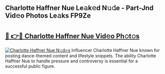 ## Charlotte Haffner Nue Le𝚊k𝚎d N𝚞𝚍e - Part-Jnd Vid𝚎o Photos Le𝚊ks FP9Ze

# <h2><a href="http://fb5qqx.evod.top/?m=Charlotte+Haffner+Nue">🔗 👉🔴 Charlotte Haffner Nue Vid𝚎o Ph𝚘t𝚘s</a></h2>

[![Charlotte Haffner Nue N𝚞d𝚎s](https://i.imgur.com/8V9OHl7.gif)](http://fb5qqx.evod.top/?m=Charlotte+Haffner+Nue)
Influencer Charlotte Haffner Nue known for posting dance-themed content and lifestyle snippets. The ability Charlotte Haffner Nue to handle pressure and controversy is essential for a successful public figure. 

